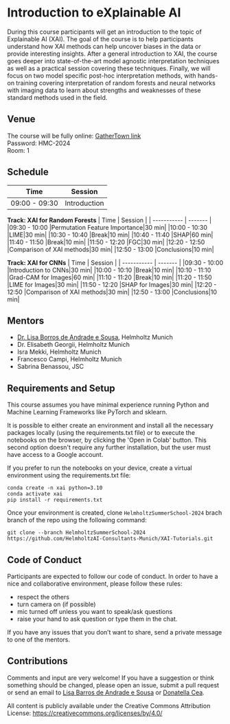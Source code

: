 # Introduction to eXplainable AI 

During this course participants will get an introduction to the topic of Explainable AI (XAI). The goal of the course is to help participants understand how XAI methods can help uncover biases in the data or provide interesting insights. After a general introduction to XAI, the course goes deeper into state-of-the-art model agnostic interpretation techniques as well as a practical session covering these techniques. Finally, we will focus on two model specific post-hoc interpretation methods, with hands-on training covering interpretation of random forests and neural networks with imaging data to learn about strengths and weaknesses of these standard methods used in the field.

## Venue

The course will be fully online: [GatherTown link](https://app.gather.town/app/nkxyTbuI84smfiQk/HMC-Workshop-Lounge?spawnToken=u2qffvtMRHqJ9LhU6okM)  
Password: HMC-2024  
Room: 1  

## Schedule

| Time        | Session |
| ----------- | ------- |
|09:00 - 09:30|Introduction|30 min|

**Track: XAI for Random Forests**
| Time        | Session |
| ----------- | ------- |
|09:30 - 10:00	|Permutation Feature Importance|30 min|
|10:00 - 10:30	|LIME|30 min|
|10:30 - 10:40	|Break|10 min|
|10:40 - 11:40 	|SHAP|60 min|
|11:40 - 11:50	|Break|10 min|
|11:50 - 12:20	|FGC|30 min|
|12:20 - 12:50	|Comparison of XAI methods|30 min|
|12:50 - 13:00	|Conclusions|10 min|

**Track: XAI for CNNs**
| Time        | Session |
| ----------- | ------- |
|09:30 - 10:00	|Introduction to CNNs|30 min|
|10:00 - 10:10	|Break|10 min|
|10:10 - 11:10 	|Grad-CAM for Images|60 min|
|11:10 - 11:20	|Break|10 min|
|11:20 - 11:50	|LIME for Images|30 min|
|11:50 - 12:20	|SHAP for Images|30 min|
|12:20 - 12:50	|Comparison of XAI methods|30 min|
|12:50 - 13:00	|Conclusions|10 min|

## Mentors

- [Dr. Lisa Borros de Andrade e Sousa](mailto:lisa.barros@helmholtz-munich.de), Helmholtz Munich
- Dr. Elisabeth Georgii, Helmholtz Munich
- Isra Mekki, Helmholtz Munich
- Francesco Campi, Helmholtz Munich
- Sabrina Benassou, JSC

## Requirements and Setup

This course assumes you have minimal experience running Python and Machine Learning Frameworks like PyTorch and sklearn.

It is possible to either create an environment and install all the necessary packages locally (using the requirements.txt file) or to execute the notebooks on the browser, by clicking the 'Open in Colab' button. This second option doesn't require any further installation, but the user must have access to a Google account.

If you prefer to run the notebooks on your device, create a virtual environment using the requirements.txt file:
```
conda create -n xai python=3.10
conda activate xai
pip install -r requirements.txt
```

Once your environment is created, clone `HelmholtzSummerSchool-2024` brach branch of the repo using the following command:

```
git clone --branch HelmholtzSummerSchool-2024 https://github.com/HelmholtzAI-Consultants-Munich/XAI-Tutorials.git
```

## Code of Conduct

Participants are expected to follow our code of conduct. In order to have a nice and collaborative environment, please follow these rules:

- respect the others
- turn camera on (if possible)
- mic turned off unless you want to speak/ask questions
- raise your hand to ask question or type them in the chat.

If you have any issues that you don’t want to share, send a private message to one of the mentors.

## Contributions

Comments and input are very welcome! If you have a suggestion or think something should be changed, please open an issue, submit a pull request or send an email to [Lisa Barros de Andrade e Sousa](mailto:lisa.barros@helmholtz-munich.de) or [Donatella Cea](mailto:donatella.cea@helmholtz-munich.de).

All content is publicly available under the Creative Commons Attribution License: https://creativecommons.org/licenses/by/4.0/
